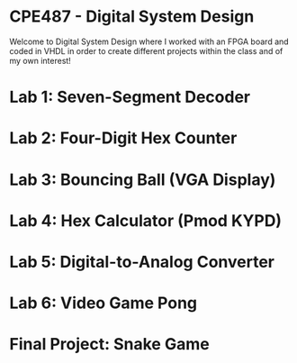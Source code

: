 # CPE487 - Digital System Design

Welcome to Digital System Design where I worked with an FPGA board and coded in VHDL in order to create different projects within the class and of my own interest!

# Lab 1: Seven-Segment Decoder
# Lab 2: Four-Digit Hex Counter
# Lab 3: Bouncing Ball (VGA Display)
# Lab 4: Hex Calculator (Pmod KYPD)
# Lab 5: Digital-to-Analog Converter
# Lab 6: Video Game Pong
# Final Project: Snake Game 
